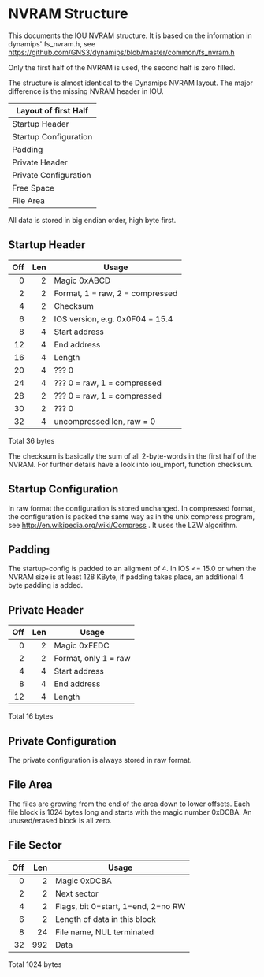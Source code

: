 # NVRAM Structure

This documents the IOU NVRAM structure. It is based on the information
in dynamips' fs_nvram.h, see
https://github.com/GNS3/dynamips/blob/master/common/fs_nvram.h

Only the first half of the NVRAM is used, the second half is zero filled.

The structure is almost identical to the Dynamips NVRAM layout.
The major difference is the missing NVRAM header in IOU.

| Layout of first Half  |
|-----------------------|
| Startup Header        |
| Startup Configuration |
| Padding               |
| Private Header        |
| Private Configuration |
| Free Space            |
| File Area             |

All data is stored in big endian order, high byte first.


## Startup Header

| Off | Len | Usage                              |
|----:|----:|------------------------------------|
|   0 |   2 | Magic 0xABCD                       |
|   2 |   2 | Format, 1 = raw, 2 = compressed    |
|   4 |   2 | Checksum                           |
|   6 |   2 | IOS version, e.g. 0x0F04 = 15.4    |
|   8 |   4 | Start address                      |
|  12 |   4 | End address                        |
|  16 |   4 | Length                             |
|  20 |   4 | ??? 0                              |
|  24 |   4 | ??? 0 = raw, 1 = compressed        |
|  28 |   2 | ??? 0 = raw, 1 = compressed        |
|  30 |   2 | ??? 0                              |
|  32 |   4 | uncompressed len, raw = 0          |

Total 36 bytes

The checksum is basically the sum of all 2-byte-words in the first half
of the NVRAM. For further details have a look into iou_import, function
checksum.


## Startup Configuration

In raw format the configuration is stored unchanged.
In compressed format, the configuration is packed the same way as in
the unix compress program, see http://en.wikipedia.org/wiki/Compress .
It uses the LZW algorithm.


## Padding

The startup-config is padded to an aligment of 4.
In IOS <= 15.0 or when the NVRAM size is at least 128 KByte,
if padding takes place, an additional 4 byte padding is added.


## Private Header

| Off | Len | Usage                              |
|----:|----:|------------------------------------|
|   0 |   2 | Magic 0xFEDC                       |
|   2 |   2 | Format, only 1 = raw               |
|   4 |   4 | Start address                      |
|   8 |   4 | End address                        |
|  12 |   4 | Length                             |

Total 16 bytes


## Private Configuration

The private configuration is always stored in raw format.


## File Area

The files are growing from the end of the area down to lower offsets.
Each file block is 1024 bytes long and starts with the magic number 0xDCBA.
An unused/erased block is all zero.

## File Sector

| Off | Len | Usage                              |
|----:|----:|------------------------------------|
|   0 |   2 | Magic 0xDCBA                       |
|   2 |   2 | Next sector                        |
|   4 |   2 | Flags, bit 0=start, 1=end, 2=no RW |
|   6 |   2 | Length of data in this block       |
|   8 |  24 | File name, NUL terminated          |
|  32 | 992 | Data                               |

Total 1024 bytes
